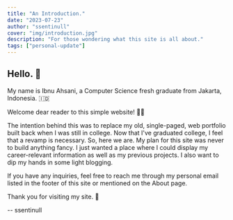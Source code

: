 ```yaml
---
title: "An Introduction."
date: "2023-07-23"
author: "ssentinull"
cover: "img/introduction.jpg"
description: "For those wondering what this site is all about."
tags: ["personal-update"]
---
```


## Hello. :wave:

My name is Ibnu Ahsani, a Computer Science fresh graduate from Jakarta, Indonesia. :indonesia:

Welcome dear reader to this simple website! :raising_hand_man:

The intention behind this was to replace my old, single-paged, web portfolio built back when I was still in college. Now that I've graduated college, I feel that a revamp is necessary. So, here we are. My plan for this site was never to build anything fancy. I just wanted a place where I could display my career-relevant information as well as my previous projects. I also want to dip my hands in some light blogging.

If you have any inquiries, feel free to reach me through my personal email listed in the footer of this site or mentioned on the About page.

Thank you for visiting my site. :pray:

-- ssentinull
